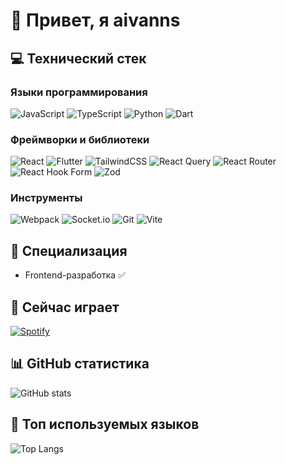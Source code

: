 # 👋 Привет, я aivanns

## 💻 Технический стек

### Языки программирования
![JavaScript](https://img.shields.io/badge/JavaScript-F7DF1E?style=for-the-badge&logo=javascript&logoColor=black)
![TypeScript](https://img.shields.io/badge/TypeScript-007ACC?style=for-the-badge&logo=typescript&logoColor=white)
![Python](https://img.shields.io/badge/Python-3776AB?style=for-the-badge&logo=python&logoColor=white)
![Dart](https://img.shields.io/badge/Dart-0175C2?style=for-the-badge&logo=dart&logoColor=white)

### Фреймворки и библиотеки
![React](https://img.shields.io/badge/React-20232A?style=for-the-badge&logo=react&logoColor=61DAFB)
![Flutter](https://img.shields.io/badge/Flutter-02569B?style=for-the-badge&logo=flutter&logoColor=white)
![TailwindCSS](https://img.shields.io/badge/Tailwind_CSS-38B2AC?style=for-the-badge&logo=tailwind-css&logoColor=white)
![React Query](https://img.shields.io/badge/React_Query-FF4154?style=for-the-badge&logo=react-query&logoColor=white)
![React Router](https://img.shields.io/badge/React_Router-CA4245?style=for-the-badge&logo=react-router&logoColor=white)
![React Hook Form](https://img.shields.io/badge/React_Hook_Form-EC5990?style=for-the-badge&logo=react-hook-form&logoColor=white)
![Zod](https://img.shields.io/badge/Zod-3E67B1?style=for-the-badge&logo=zod&logoColor=white)

### Инструменты
![Webpack](https://img.shields.io/badge/Webpack-8DD6F9?style=for-the-badge&logo=webpack&logoColor=black)
![Socket.io](https://img.shields.io/badge/Socket.io-010101?style=for-the-badge&logo=socket.io&logoColor=white)
![Git](https://img.shields.io/badge/Git-F05032?style=for-the-badge&logo=git&logoColor=white)
![Vite](https://img.shields.io/badge/Vite-646CFF?style=for-the-badge&logo=vite&logoColor=white)

## 🎯 Специализация
- Frontend-разработка ✅

## 🎵 Сейчас играет
[![Spotify](https://novatorem-spotify-aivanns.vercel.app/api/spotify)](https://open.spotify.com/user/31sohftjn6hqvjsnwfowopj2aweu)

## 📊 GitHub статистика
![GitHub stats](https://github-readme-stats.vercel.app/api?username=aivanns&show_icons=true&theme=dark)

## 🌟 Топ используемых языков
![Top Langs](https://github-readme-stats.vercel.app/api/top-langs/?username=aivanns&layout=compact&theme=dark)
